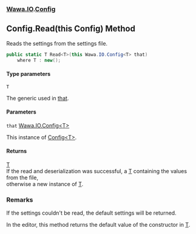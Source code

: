 ### [Wawa.IO](Wawa.IO.md 'Wawa.IO').[Config](Config.md 'Wawa.IO.Config')

## Config.Read<T>(this Config<T>) Method

Reads the settings from the settings file.

```csharp
public static T Read<T>(this Wawa.IO.Config<T> that)
    where T : new();
```
#### Type parameters

<a name='Wawa.IO.Config.Read_T_(thisWawa.IO.Config_T_).T'></a>

`T`

The generic used in [that](Config.Read(Config).md#Wawa.IO.Config.Read_T_(thisWawa.IO.Config_T_).that 'Wawa.IO.Config.Read<T>(this Wawa.IO.Config<T>).that').
#### Parameters

<a name='Wawa.IO.Config.Read_T_(thisWawa.IO.Config_T_).that'></a>

`that` [Wawa.IO.Config&lt;](Config_T_.md 'Wawa.IO.Config<T>')[T](Config.Read(Config).md#Wawa.IO.Config.Read_T_(thisWawa.IO.Config_T_).T 'Wawa.IO.Config.Read<T>(this Wawa.IO.Config<T>).T')[&gt;](Config_T_.md 'Wawa.IO.Config<T>')

This instance of [Config&lt;T&gt;](Config_T_.md 'Wawa.IO.Config<T>').

#### Returns
[T](Config.Read(Config).md#Wawa.IO.Config.Read_T_(thisWawa.IO.Config_T_).T 'Wawa.IO.Config.Read<T>(this Wawa.IO.Config<T>).T')  
If the read and deserialization was successful, a [T](Config.Read(Config).md#Wawa.IO.Config.Read_T_(thisWawa.IO.Config_T_).T 'Wawa.IO.Config.Read<T>(this Wawa.IO.Config<T>).T') containing the values from the file,  
otherwise a new instance of [T](Config.Read(Config).md#Wawa.IO.Config.Read_T_(thisWawa.IO.Config_T_).T 'Wawa.IO.Config.Read<T>(this Wawa.IO.Config<T>).T').

### Remarks
  
If the settings couldn't be read, the default settings will be returned.  
  
In the editor, this method returns the default value of the constructor in [T](Config.Read(Config).md#Wawa.IO.Config.Read_T_(thisWawa.IO.Config_T_).T 'Wawa.IO.Config.Read<T>(this Wawa.IO.Config<T>).T').